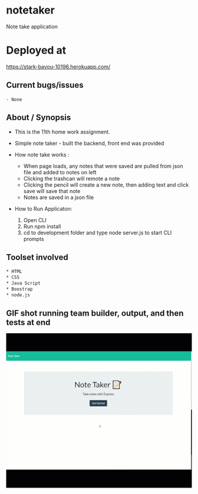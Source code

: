 # notetaker

Note take application

# Deployed at

https://stark-bayou-10196.herokuapp.com/

## Current bugs/issues

    - None

## About / Synopsis

- This is the 11th home work assignment.
- Simple note taker - built the backend, front end was provided
- How note take works :

  - When page loads, any notes that were saved are pulled from json file and added to notes on left
  - Clicking the trashcan will remote a note
  - Clicking the pencil will create a new note, then adding text and click save will save that note
  - Notes are saved in a json file

- How to Run Applicaton:
  1. Open CLI
  2. Run npm install
  3. cd to development folder and type node server.js to start CLI prompts

## Toolset involved

    * HTML
    * CSS
    * Java Script
    * Boostrap
    * node.js

## GIF shot running team builder, output, and then tests at end

![](./public/assets/images/notetakegif.gif)
